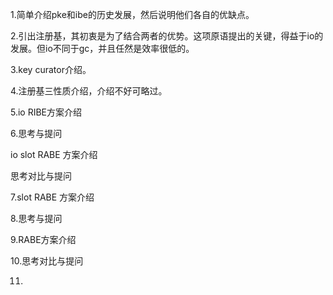 1.简单介绍pke和ibe的历史发展，然后说明他们各自的优缺点。

2.引出注册基，其初衷是为了结合两者的优势。这项原语提出的关键，得益于io的发展。但io不同于gc，并且任然是效率很低的。

3.key  curator介绍。



4.注册基三性质介绍，介绍不好可略过。

5.io RIBE方案介绍

6.思考与提问



io slot RABE 方案介绍

思考对比与提问



7.slot RABE 方案介绍

8.思考与提问

9.RABE方案介绍

10.思考对比与提问

11. 

